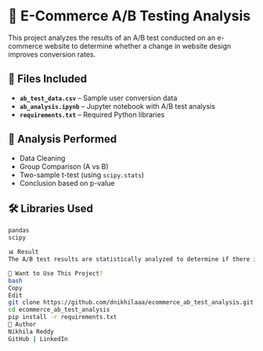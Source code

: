 # 🧪 E-Commerce A/B Testing Analysis

This project analyzes the results of an A/B test conducted on an e-commerce website to determine whether a change in website design improves conversion rates.

## 📁 Files Included
- **`ab_test_data.csv`** – Sample user conversion data
- **`ab_analysis.ipynb`** – Jupyter notebook with A/B test analysis
- **`requirements.txt`** – Required Python libraries

## 🧠 Analysis Performed
- Data Cleaning
- Group Comparison (A vs B)
- Two-sample t-test (using `scipy.stats`)
- Conclusion based on p-value

## 🛠️ Libraries Used
```bash
pandas
scipy

📊 Result
The A/B test results are statistically analyzed to determine if there is a significant difference in user conversion between the control and treatment groups.

📌 Want to Use This Project?
bash
Copy
Edit
git clone https://github.com/dnikhilaaa/ecommerce_ab_test_analysis.git
cd ecommerce_ab_test_analysis
pip install -r requirements.txt
🚀 Author
Nikhila Reddy
GitHub | LinkedIn
